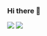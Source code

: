 ### Hi there 👋
<img src="https://capsule-render.vercel.app/api?type=wave&color=auto&height=300&section=header&text=HwaYeong_GitHub&fontSize=40" />
<picture>
<source 
  srcset="https://github-readme-stats.vercel.app/api?username=sanchaehwa&show_icons=true&theme=dark"
  media="(prefers-color-scheme: dark)"
/>
<source
  srcset="https://github-readme-stats.vercel.app/api?username=sanchaehwa&show_icons=true"
  media="(prefers-color-scheme: light), (prefers-color-scheme: no-preference)"
/>
<img src="https://github-readme-stats.vercel.app/api?username=sanchaehwa&show_icons=true" />
</picture>

<!--
**sanchaehwa/sanchaehwa** is a ✨ _special_ ✨ repository because its `README.md` (this file) appears on your GitHub profile.

Here are some ideas to get you started:

- 🔭 I’m currently working on ...
- 🌱 I’m currently learning ...
- 👯 I’m looking to collaborate on ...
- 🤔 I’m looking for help with ...
- 💬 Ask me about ...
- 📫 How to reach me: ...
- 😄 Pronouns: ...
- ⚡ Fun fact: ...
-->
